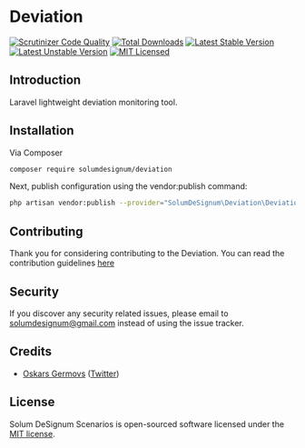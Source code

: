 # Deviation

[![Scrutinizer Code Quality](https://scrutinizer-ci.com/g/solumdesignum/deviation/badges/quality-score.png?b=master)](https://scrutinizer-ci.com/g/solumdesignum/deviation/?branch=master)
[![Total Downloads](https://poser.pugx.org/solumdesignum/deviation/downloads)](https://packagist.org/packages/solumdesignum/deviation)
[![Latest Stable Version](https://poser.pugx.org/solumdesignum/deviation/v/stable)](https://packagist.org/packages/solumdesignum/deviation)
[![Latest Unstable Version](https://poser.pugx.org/solumdesignum/deviation/v/unstable)](https://packagist.org/packages/solumdesignum/deviation)
[![MIT Licensed](https://img.shields.io/badge/license-MIT-brightgreen.svg?style=flat-square)](LICENSE.md)

## Introduction
Laravel lightweight deviation monitoring tool.

## Installation

Via Composer

``` bash
composer require solumdesignum/deviation
```

Next, publish configuration using the vendor:publish command:
``` bash
php artisan vendor:publish --provider="SolumDeSignum\Deviation\DeviationServiceProvider"
```

## Contributing

Thank you for considering contributing to the Deviation. You can read the contribution
guidelines [here](CONTRIBUTING.md)

## Security

If you discover any security related issues, please email to solumdesignum@gmail.com instead of using the issue tracker.

## Credits

- [Oskars Germovs](http://solum-designum.eu) ([Twitter](https://twitter.com/Solum_DeSignum))

## License

Solum DeSignum Scenarios is open-sourced software licensed under the [MIT license](LICENSE.md).
